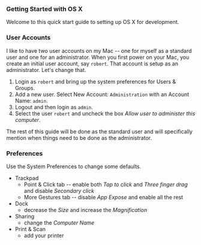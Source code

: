 ### Getting Started with OS X

Welcome to this quick start guide to setting up OS X for development.

### User Accounts

I like to have two user accounts on my Mac -- one for myself as a standard user and one for an administrator.
When you first power on your Mac, you create an initial user account, say `robert`.
That account is setup as an administrator.  Let's change that.

1. Login as `robert` and bring up the system preferences for Users & Groups.
2. Add a new user.  Select New Account: `Administration` with an Account Name: `admin`.
3. Logout and then login as `admin`.
4. Select the user `robert` and uncheck the box *Allow user to administer this computer*.

The rest of this guide will be done as the standard user and will specifically mention
when things need to be done as the administrator.

### Preferences

Use the System Preferences to change some defaults.

* Trackpad
    * Point & Click tab -- enable both *Tap to click* and *Three finger drag* and disable *Secondary click*
    * More Gestures tab -- disable *App Expose* and enable all the rest
* Dock
    * decrease the *Size* and increase the *Magnification*
* Sharing
    * change the *Computer Name*
* Print & Scan
    * add your printer


